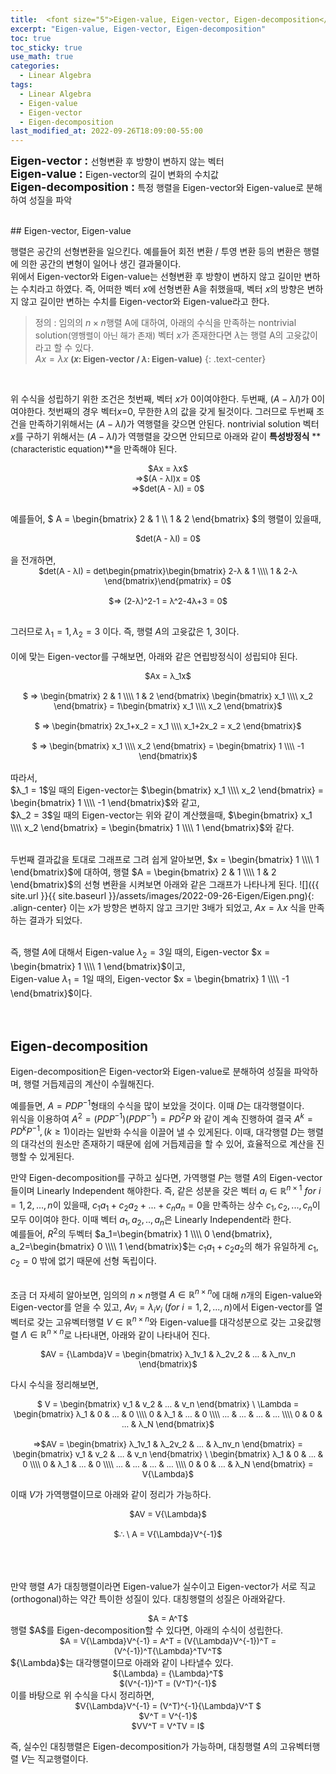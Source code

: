 ```yaml
---
title:  <font size="5">Eigen-value, Eigen-vector, Eigen-decomposition</font>
excerpt: "Eigen-value, Eigen-vector, Eigen-decomposition"
toc: true
toc_sticky: true
use_math: true
categories:
  - Linear Algebra
tags:
  - Linear Algebra
  - Eigen-value
  - Eigen-vector
  - Eigen-decomposition
last_modified_at: 2022-09-26T18:09:00-55:00
---
```


**<font size="4">Eigen-vector : </font>** 선형변환 후 방향이 변하지 않는 벡터 <br>
**<font size="4">Eigen-value : </font>** Eigen-vector의 길이 변화의 수치값 <br>
**<font size="4">Eigen-decomposition : </font>** 특정 행렬을 Eigen-vector와 Eigen-value로 분해하여 성질을 파악 
<br><br>


<div markdown = "1">
## Eigen-vector, Eigen-value

행렬은 공간의 선형변환을 일으킨다. 예를들어 회전 변환 / 투영 변환 등의 변환은 행렬에 의한 공간의 변형이 일어나 생긴 결과물이다.<br>
위에서 Eigen-vector와 Eigen-value는 선형변환 후 방향이 변하지 않고 길이만 변하는 수치라고 하였다.
즉, 어떠한 벡터 $x$에 선형변환 A을 취했을때, 벡터 $x$의 방향은 변하지 않고 길이만 변하는 수치를 Eigen-vector와 Eigen-value라고 한다.
> 정의 :
> 임의의 $n × n$행렬 A에 대하여, 아래의 수식을 만족하는 nontrivial solution<font size = "2">(영행렬이 아닌 해가 존재)</font> 벡터 $x$가 존재한다면 $λ$는 행렬 A의 고윳값이라고 할 수 있다.<br>
> $Ax = λx$ **<font size="2">($x$: Eigen-vector / $λ$: Eigen-value)</font>**
{: .text-center}
<br>

위 수식을 성립하기 위한 조건은 첫번째, 벡터 $x$가 0이여야한다. 두번째, $(A - λI)$가 0이여야한다. 첫번째의 경우 벡터$x$=0, 무한한 $λ$의 값을 갖게 될것이다. 그러므로 두번째 조건을 만족하기위해서는 $(A - λI)$가 역행렬을 갖으면 안된다.
nontrivial solution 벡터 $x$를 구하기 위해서는 $(A - λI)$가 역행렬을 갖으면 안되므로 아래와 같이 **특성방정식** **<font size="2">(characteristic equation)</font>**을 만족해야 된다.
<font size="2">
<center>$Ax = λx$</center>
<center>=>$(A - λI)x = 0$</center>
<center>=>$det(A - λI) = 0$</center><br> 
</font>

예를들어, $ A = \begin{bmatrix} 2 & 1 \\\\ 1 & 2 \end{bmatrix} $의 행렬이 있을때, 
<br>
<font size="2">
<center>$det(A - λI) = 0$</center><br> 
</font>
을 전개하면,
<font size="2">
<center>$det(A - λI) = det\begin{pmatrix}\begin{bmatrix} 2-λ & 1 \\\\ 1 & 2-λ \end{bmatrix}\end{pmatrix} = 0$</center><br>
<center>$=> (2-λ)^2-1 = λ^2-4λ+3 = 0$</center><br>
</font>

그러므로 $λ_1 = 1, λ_2 = 3$ 이다. 즉, 행렬 $A$의 고윳값은 1, 3이다.
<br><br>
이에 맞는 Eigen-vector를 구해보면, 아래와 같은 연립방정식이 성립되야 된다.
<br>
<font size="2">
<center>$Ax = λ_1x$</center><br>
<center>$ => \begin{bmatrix} 2 & 1 \\\\ 1 & 2 \end{bmatrix} \begin{bmatrix} x_1 \\\\ x_2 \end{bmatrix} = 1\begin{bmatrix} x_1 \\\\ x_2 \end{bmatrix}$</center><br>
<center>$ => \begin{bmatrix} 2x_1+x_2 = x_1 \\\\ x_1+2x_2 = x_2 \end{bmatrix}$</center><br>
<center>$ => \begin{bmatrix} x_1 \\\\ x_2 \end{bmatrix} = \begin{bmatrix} 1 \\\\ -1 \end{bmatrix}$</center><br>
</font>
따라서,<br>
$λ_1 = 1$일 때의 Eigen-vector는 $\begin{bmatrix} x_1 \\\\ x_2 \end{bmatrix} = \begin{bmatrix} 1 \\\\ -1 \end{bmatrix}$와 같고,<br>
$λ_2 = 3$일 때의 Eigen-vector는 위와 같이 계산했을때,  $\begin{bmatrix} x_1 \\\\ x_2 \end{bmatrix} = \begin{bmatrix} 1 \\\\ 1 \end{bmatrix}$와 같다.
<br><br>

두번째 결과값을 토대로 그래프로 그려 쉽게 알아보면,
$x = \begin{bmatrix} 1 \\\\ 1 \end{bmatrix}$에 대하여, 행렬 $A = \begin{bmatrix} 2 & 1 \\\\ 1 & 2 \end{bmatrix}$의 선형 변환을 시켜보면 아래와 같은 그래프가 나타나게 된다.
![]({{ site.url }}{{ site.baseurl }}/assets/images/2022-09-26-Eigen/Eigen.png){: .align-center}
이는 $x$가 방향은 변하지 않고 크기만 3배가 되었고, $Ax = λx$ 식을 만족하는 결과가 되었다.
<br><br>

즉, 행렬 $A$에 대해서 Eigen-value $λ_2 = 3$일 때의, Eigen-vector $x = \begin{bmatrix} 1 \\\\ 1 \end{bmatrix}$이고,<br>
Eigen-value $λ_1 = 1$일 때의, Eigen-vector $x = \begin{bmatrix} 1 \\\\ -1 \end{bmatrix}$이다.
<br><br><br>


## Eigen-decomposition

Eigen-decomposition은 Eigen-vector와 Eigen-value로 분해하여 성질을 파악하며, 행렬 거듭제곱의 계산이 수월해진다.<br>

예를들면, $A = PDP^{-1}$형태의 수식을 많이 보았을 것이다. 이때 $D$는 대각행렬이다.<br>
위식을 이용하여 $A^2 = (PDP^{-1})(PDP^{-1})=PD^2P$ 와 같이 계속 진행하여 결국 $A^k = PD^kP^{-1}, (k≥1)$이라는 일반화 수식을 이끌어 낼 수 있게된다. 이때, 대각행렬 $D$는 행렬의 대각선의 원소만 존재하기 때문에 쉽에 거듭제곱을 할 수 있어, 효율적으로 계산을 진행할 수 있게된다.

만약 Eigen-decomposition를 구하고 싶다면, 가역행렬 $P$는 행렬 $A$의 Eigen-vector들이며 Linearly Independent 해야한다. 즉, 같은 성분을 갖은 벡터 $a_i∈\mathbb{R}^{n×1} \ for \ i=1,2,...,n$이 있을때, $c_1a_1+c_2a_2+...+c_na_n=0$을 만족하는 상수 $c_1,c_2,...,c_n$이 모두 0이여야 한다. 이때 벡터 $a_1, a_2,..,a_n$은 Linearly Independent라 한다.<br>
예를들어, $R^2$의 두벡터  $a_1=\begin{bmatrix} 1 \\\\ 0 \end{bmatrix},  a_2=\begin{bmatrix} 0 \\\\ 1 \end{bmatrix}$는 $c_1a_1 + c_2a_2$의 해가 유일하게 $c_1, c_2 = 0$ 밖에 없기 때문에 선형 독립이다.
<br><br>

조금 더 자세히 알아보면, 임의의 $n × n$행렬 $A∈\mathbb{R}^{n×n}$에 대해 $n$개의 Eigen-value와 Eigen-vector를 얻을 수 있고, 
$Av_i = λ_iv_i \ (for \ i = 1,2,...,n)$에서 Eigen-vector를 열벡터로 갖는 고유벡터행렬 $V∈\mathbb{R}^{n×n}$와 Eigen-value를 대각성분으로 갖는 고윳값행렬 $\Lambda∈\mathbb{R}^{n×n}$로 나타내면, 아래와 같이 나타내어 진다.
<font size="2">
<center>$AV = {\Lambda}V = \begin{bmatrix}  λ_1v_1 & λ_2v_2 & ... & λ_nv_n  \end{bmatrix}$ </center>
</font>

다시 수식을 정리해보면, 
<font size="2">
<center>$ V = \begin{bmatrix}  v_1 & v_2 & ... & v_n  \end{bmatrix} \ \Lambda = \begin{bmatrix} λ_1 & 0 & ... & 0 \\\\ 0 & λ_1 & ... & 0 \\\\ ... & ... & ... & ... \\\\ 0 & 0 & ... & λ_N \end{bmatrix}$</center>
<br>
<center>=>$AV = \begin{bmatrix}  λ_1v_1 & λ_2v_2 & ... & λ_nv_n  \end{bmatrix} = \begin{bmatrix}  v_1 & v_2 & ... & v_n  \end{bmatrix} \ \begin{bmatrix} λ_1 & 0 & ... & 0 \\\\ 0 & λ_1 & ... & 0 \\\\ ... & ... & ... & ... \\\\ 0 & 0 & ... & λ_N \end{bmatrix} = V{\Lambda}$ </center>
</font>

이때 $V$가 가역행렬이므로 아래와 같이 정리가 가능하다.
<font size="2">
<center>$AV = V{\Lambda}$</center><br>
<center>$∴ \ A = V{\Lambda}V^{-1}$</center>
</font>
<br><br><br>

만약 행렬 $A$가 대칭행렬이라면 Eigen-value가 실수이고 Eigen-vector가 서로 직교(orthogonal)하는 약간 특이한 성질이 있다.
대칭행렬의 성질은 아래와같다.
<font size="2">
<center> $A = A^T$ </center>
</font>
행렬 $A$를 Eigen-decomposition할 수 있다면, 아래의 수식이 성립한다.
<font size="2">
<center>$A = V{\Lambda}V^{-1} = A^T = (V{\Lambda}V^{-1})^T = (V^{-1})^T{\Lambda}^TV^T$</center>
</font>
${\Lambda}$는 대각행렬이므로 아래와 같이 나타낼수 있다.
<font size="2">
<center>${\Lambda} = {\Lambda}^T$</center>
<center>$(V^{-1})^T =  (V^T)^{-1}$</center>
</font>
이를 바탕으로 위 수식을 다시 정리하면,
<font size="2">
<center>$V{\Lambda}V^{-1} = (V^T)^{-1}{\Lambda}V^T $</center>
<center>$V^T = V^{-1}$</center>
<center>$VV^T = V^TV = I$</center>  
</font>

즉, 실수인 대칭행렬은 Eigen-decomposition가 가능하며, 대칭행렬 $A$의 고유벡터행렬 $V$는 직교행렬이다.

</div>

